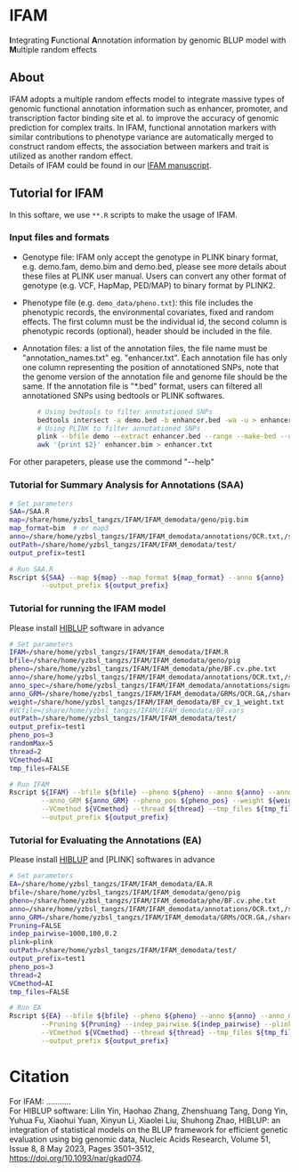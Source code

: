 # IFAM
**I**ntegrating **F**unctional **A**nnotation information by genomic BLUP model with **M**ultiple random effects

## About
IFAM adopts a multiple random effects model to  integrate massive types of genomic functional annotation information such as enhancer, promoter, and transcription factor binding site et al. to improve the accuracy of genomic prediction for complex traits. In IFAM, functional annotation markers with similar contributions to phenotype variance are automatically merged to construct random effects, the association between markers and trait is utilized as another random effect. <br>
Details of IFAM could be found in our [IFAM manuscript](https:****).

## Tutorial for IFAM
In this softare, we use `**.R` scripts to make the usage of IFAM. 

### Input files and formats
* Genotype file: IFAM only accept the genotype in PLINK binary format, e.g. demo.fam, demo.bim and demo.bed, please see more details about these files at PLINK user manual. Users can convert any other format of genotype (e.g. VCF, HapMap, PED/MAP) to binary format by PLINK2.

* Phenotype file (e.g. `demo_data/pheno.txt`): this file includes the phenotypic records, the environmental covariates, fixed and random effects. The first column must be the individual id, the second column is phenotypic records (optional), header should be included in the file.

* Annotation files: a list of the annotation files, the file name must be "annotation_names.txt" eg. "enhancer.txt". Each annotation file has only one column representing the position of annotationed SNPs, note that the genome version of the annotation file and genome file should be the same. If the annotation file is "*.bed" format, users can filtered all annotationed SNPs using bedtools or PLINK softwares.
```bash
       # Using bedtools to filter annotationed SNPs
       bedtools intersect -a demo.bed -b enhancer.bed -wa -u > enhancer.txt
       # Using PLINK to filter annotationed SNPs
       plink --bfile demo --extract enhancer.bed --range --make-bed --out enhancer
       awk '{print $2}' enhancer.bim > enhancer.txt
````

For other parapeters, please use the commond "--help"

### Tutorial for Summary Analysis for Annotations (SAA)
```bash
# Set parameters
SAA=/SAA.R
map=/share/home/yzbsl_tangzs/IFAM/IFAM_demodata/geno/pig.bim
map_format=bim  # or map3
anno=/share/home/yzbsl_tangzs/IFAM/IFAM_demodata/annotations/OCR.txt,/share/home/yzbsl_tangzs/IFAM/IFAM_demodata/annotations/NFR.txt,/share/home/yzbsl_tangzs/IFAM/IFAM_demodata/annotations/footprint.txt,/share/home/yzbsl_tangzs/IFAM/IFAM_demodata/annotations/enhancer.txt,/share/home/yzbsl_tangzs/IFAM/IFAM_demodata/annotations/any_motif.txt,/share/home/yzbsl_tangzs/IFAM/IFAM_demodata/annotations/active_promoter.txt,/share/home/yzbsl_tangzs/IFAM/IFAM_demodata/annotations/active_promoter_narrowPeak.txt
outPath=/share/home/yzbsl_tangzs/IFAM/IFAM_demodata/test/
output_prefix=test1

# Run SAA.R
Rscript ${SAA} --map ${map} --map_format ${map_format} --anno ${anno} --outPath ${outPath}\
        --output_prefix ${output_prefix}
````

### Tutorial for running the IFAM model
Please install [HIBLUP](https://www.hiblup.com/tutorials#running-hiblup) software in advance
```bash
# Set parameters
IFAM=/share/home/yzbsl_tangzs/IFAM/IFAM_demodata/IFAM.R
bfile=/share/home/yzbsl_tangzs/IFAM/IFAM_demodata/geno/pig
pheno=/share/home/yzbsl_tangzs/IFAM/IFAM_demodata/phe/BF.cv.phe.txt
anno=/share/home/yzbsl_tangzs/IFAM/IFAM_demodata/annotations/OCR.txt,/share/home/yzbsl_tangzs/IFAM/IFAM_demodata/annotations/NFR.txt,/share/home/yzbsl_tangzs/IFAM/IFAM_demodata/annotations/footprint.txt,/share/home/yzbsl_tangzs/IFAM/IFAM_demodata/annotations/enhancer.txt,/share/home/yzbsl_tangzs/IFAM/IFAM_demodata/annotations/any_motif.txt,/share/home/yzbsl_tangzs/IFAM/IFAM_demodata/annotations/active_promoter.txt,/share/home/yzbsl_tangzs/IFAM/IFAM_demodata/annotations/active_promoter_narrowPeak.txt
anno_spec=/share/home/yzbsl_tangzs/IFAM/IFAM_demodata/annotations/signals.txt
anno_GRM=/share/home/yzbsl_tangzs/IFAM/IFAM_demodata/GRMs/OCR.GA,/share/home/yzbsl_tangzs/IFAM/IFAM_demodata/GRMs/NFR.GA,/share/home/yzbsl_tangzs/IFAM/IFAM_demodata/GRMs/footprint.GA,/share/home/yzbsl_tangzs/IFAM/IFAM_demodata/GRMs/enhancer.GA,/share/home/yzbsl_tangzs/IFAM/IFAM_demodata/GRMs/any_motif.GA,/share/home/yzbsl_tangzs/IFAM/IFAM_demodata/GRMs/active_promoter.GA,/share/home/yzbsl_tangzs/IFAM/IFAM_demodata/GRMs/active_promoter_narrowPeak.GA,/share/home/yzbsl_tangzs/IFAM/IFAM_demodata/GRMs/signals.GA
weight=/share/home/yzbsl_tangzs/IFAM/IFAM_demodata/BF_cv_1_weight.txt
#VCfile=/share/home/yzbsl_tangzs/IFAM/IFAM_demodata/BF.vars
outPath=/share/home/yzbsl_tangzs/IFAM/IFAM_demodata/test/
output_prefix=test1
pheno_pos=3
randomMax=5
thread=2
VCmethod=AI
tmp_files=FALSE

# Run IFAM
Rscript ${IFAM} --bfile ${bfile} --pheno ${pheno} --anno ${anno} --anno_spec ${anno_spec}\
        --anno_GRM ${anno_GRM} --pheno_pos ${pheno_pos} --weight ${weight} --VCfile ${VCfile} --randomMax ${randomMax}\
        --VCmethod ${VCmethod} --thread ${thread} --tmp_files ${tmp_files} --outPath ${outPath}\
        --output_prefix ${output_prefix}
````

### Tutorial for Evaluating the Annotations (EA)
Please install [HIBLUP](https://www.hiblup.com/tutorials#running-hiblup) and [PLINK] softwares in advance
```bash
# Set parameters
EA=/share/home/yzbsl_tangzs/IFAM/IFAM_demodata/EA.R
bfile=/share/home/yzbsl_tangzs/IFAM/IFAM_demodata/geno/pig
pheno=/share/home/yzbsl_tangzs/IFAM/IFAM_demodata/phe/BF.cv.phe.txt
anno=/share/home/yzbsl_tangzs/IFAM/IFAM_demodata/annotations/OCR.txt,/share/home/yzbsl_tangzs/IFAM/IFAM_demodata/annotations/NFR.txt,/share/home/yzbsl_tangzs/IFAM/IFAM_demodata/annotations/footprint.txt,/share/home/yzbsl_tangzs/IFAM/IFAM_demodata/annotations/enhancer.txt,/share/home/yzbsl_tangzs/IFAM/IFAM_demodata/annotations/any_motif.txt,/share/home/yzbsl_tangzs/IFAM/IFAM_demodata/annotations/active_promoter.txt,/share/home/yzbsl_tangzs/IFAM/IFAM_demodata/annotations/active_promoter_narrowPeak.txt
anno_GRM=/share/home/yzbsl_tangzs/IFAM/IFAM_demodata/GRMs/OCR.GA,/share/home/yzbsl_tangzs/IFAM/IFAM_demodata/GRMs/NFR.GA,/share/home/yzbsl_tangzs/IFAM/IFAM_demodata/GRMs/footprint.GA,/share/home/yzbsl_tangzs/IFAM/IFAM_demodata/GRMs/enhancer.GA,/share/home/yzbsl_tangzs/IFAM/IFAM_demodata/GRMs/any_motif.GA,/share/home/yzbsl_tangzs/IFAM/IFAM_demodata/GRMs/active_promoter.GA,/share/home/yzbsl_tangzs/IFAM/IFAM_demodata/GRMs/active_promoter_narrowPeak.GA
Pruning=FALSE
indep_pairwise=1000,100,0.2
plink=plink
outPath=/share/home/yzbsl_tangzs/IFAM/IFAM_demodata/test/
output_prefix=test1
pheno_pos=3
thread=2
VCmethod=AI
tmp_files=FALSE

# Run EA
Rscript ${EA} --bfile ${bfile} --pheno ${pheno} --anno ${anno} --anno_GRM ${anno_GRM}\
        --Pruning ${Pruning} --indep_pairwise ${indep_pairwise} --plink ${plink} --pheno_pos ${pheno_pos} \
        --VCmethod ${VCmethod} --thread ${thread} --tmp_files ${tmp_files} --outPath ${outPath}\
        --output_prefix ${output_prefix}
````
 
# Citation
For IFAM:
...........   <br>
For HIBLUP software:
Lilin Yin, Haohao Zhang, Zhenshuang Tang, Dong Yin, Yuhua Fu, Xiaohui Yuan, Xinyun Li, Xiaolei Liu, Shuhong Zhao, HIBLUP: an integration of statistical models on the BLUP framework for efficient genetic evaluation using big genomic data, Nucleic Acids Research, Volume 51, Issue 8, 8 May 2023, Pages 3501–3512, https://doi.org/10.1093/nar/gkad074.

